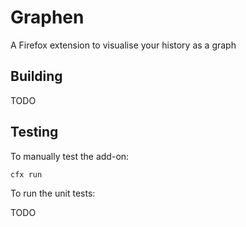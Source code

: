 # Graphen

A Firefox extension to visualise your history as a graph


## Building

TODO


## Testing

To manually test the add-on:

```bash
cfx run
```

To run the unit tests:

TODO